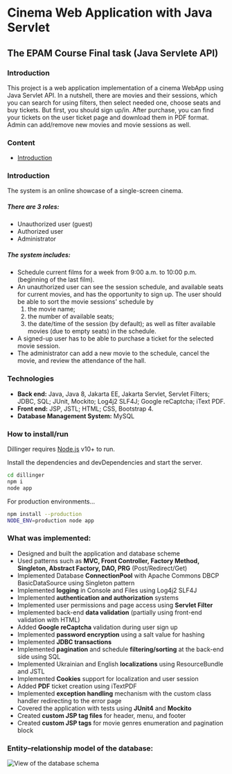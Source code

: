 # Cinema Web Application with Java Servlet
## The EPAM Course Final task (Java Servlete API) 
### Introduction
This project is a web application implementation of a cinema WebApp using Java Servlet API.
In a nutshell, there are movies and their sessions, which you can search for using filters, then select needed one, choose seats and buy tickets. But first, you should sign up/in. After purchase, you can find your tickets on the user ticket page and download them in PDF format. Admin can add/remove new movies and movie sessions as well.
### Content
- [Introduction](#introduction)

### Introduction
The system is an online showcase of a single-screen cinema.
##### There are 3 roles:
+ Unauthorized user (guest)
+ Authorized user
+ Administrator

##### The system includes:
+ Schedule current films for a week from 9:00 a.m. to 10:00 p.m. (beginning of the last film).
+ An unauthorized user can see the session schedule, and available seats for current movies, and has the opportunity to sign up. The user should be able to sort the movie sessions' schedule by 
    1) the movie name;
    2) the number of available seats; 
    3) the date/time of the session (by default); as well as filter available movies (due to empty seats) in the schedule.
+ A signed-up user has to be able to purchase a ticket for the selected movie session.
+ The administrator can add a new movie to the schedule, cancel the movie, and review the attendance of the hall.

### Technologies
+ **Back end:** Java, Java 8, Jakarta EE, Jakarta Servlet, Servlet Filters; JDBC, SQL; JUnit, Mockito; Log4j2 SLF4J; Google reCaptcha; iText PDF.
+ **Front end:** JSP, JSTL; HTML; CSS, Bootstrap 4.
+ **Database Management System:** MySQL

### How to install/run
Dillinger requires [Node.js](https://nodejs.org/) v10+ to run.

Install the dependencies and devDependencies and start the server.

```sh
cd dillinger
npm i
node app
```

For production environments...

```sh
npm install --production
NODE_ENV=production node app
```

### What was implemented:

+ Designed and built the application and database scheme
+ Used patterns such as **MVC, Front Controller, Factory Method, Singleton, Abstract Factory, DAO, PRG** (Post/Redirect/Get)
+ Implemented Database **ConnectionPool** with Apache Commons DBCP BasicDataSource using Singleton pattern
+ Implemented **logging** in Console and Files using Log4j2 SLF4J
+ Implemented **authentication and authorization** systems
+ Implemented user permissions and page access using **Servlet Filter**
+ Implemented back-end **data validation** (partially using front-end validation with HTML)
+ Added **Google reCaptcha** validation during user sign up
+ Implemented **password encryption** using a salt value for hashing
+ Implemented **JDBC transactions**
+ Implemented **pagination** and schedule **filtering/sorting** at the back-end side using SQL
+ Implemented Ukrainian and English **localizations** using ResourceBundle and JSTL
+ Implemented **Cookies** support for localization and user session
+ Added **PDF** ticket creation using iTextPDF
+ Implemented **exception handling** mechanism with the custom class handler redirecting to the error page
+ Covered the application with tests using **JUnit4** and **Mockito**
+ Created **custom JSP tag files** for header, menu, and footer
+ Created **custom JSP tags** for movie genres enumeration and pagination block

### Entity–relationship model of the database:
![View of the database schema](https://user-images.githubusercontent.com/67739980/177182931-d4df9038-435c-445c-b52c-86a86eb7b736.png)
